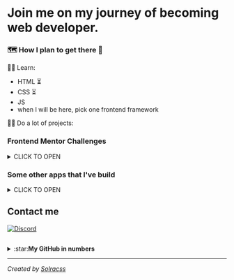 # Join me on my journey of becoming web developer.

### :world_map: How I plan to get there :bicyclist:

:man_student: Learn:
- HTML :hourglass_flowing_sand:
- CSS :hourglass_flowing_sand:
- JS
- when I will be here, pick one frontend framework

:weight_lifting_man: Do a lot of projects:

### Frontend Mentor Challenges

<details>
<summary>CLICK TO OPEN</summary>

- [Result summary component](https://github.com/solracss/fem-results-summary-component)
- [3 column preview card](https://github.com/solracss/fem-3-collumn-preview-card)
- [Stats preview card](https://github.com/solracss/fem-stats-preview-card)
- [Single price grid](https://github.com/solracss/fem-single-price-component)
- [Huddle landing page](https://github.com/solracss/FrontendMentor-Huddle-landing-page-with-single-introductory-section)
- [Order Summary](https://github.com/solracss/FrontendMentor-order-summary)
- [Profile card](https://github.com/solracss/FrontendMentor-profile-card)
- [Product preview](https://github.com/solracss/FrontendMentor-product-preview-card)
- [NFT Card](https://github.com/solracss/FrontendMentor-nft-card)
- [QR Component](https://github.com/solracss/FrontendMentor-QR-component)

</details>

### Some other apps that I've build

<details>
<summary>CLICK TO OPEN</summary>
 
- C#
  - [PhoneBook](https://github.com/solracss/Phonebook#phonebook-app) console app to practice basics of C#
  - [Reservation API](https://github.com/solracss/reservation-api#reservation-api) .NET CORE web API, login&make reservation


</details>


## Contact me

[![Discord](https://img.shields.io/badge/Contact-C4rlos%239278-blue?label=Discord&logo=discord&logoColor=ffffff)](https://discordapp.com/users/781484299098390529/)

##

<details>
<summary>:star:<b>My GitHub in numbers</b></summary><br/>

[![Top Langs-Dark](https://github-readme-stats.vercel.app/api/top-langs/?username=solracss&count_private=true&layout=compact&theme=dark#gh-dark-mode-only)](https://github.com/anuraghazra/github-readme-stats)<br/>
[![Top Langs-Light](https://github-readme-stats.vercel.app/api/top-langs/?username=solracss&count_private=true&layout=compact&theme=default#gh-light-mode-only)](https://github.com/anuraghazra/github-readme-stats#gh-light-mode-only)<br/>
![](https://komarev.com/ghpvc/?username=solracss&style=flat&label=Profile+Views&color=grey)

</details>

---

_Created by [Solracss](https://github.com/solracss)_
